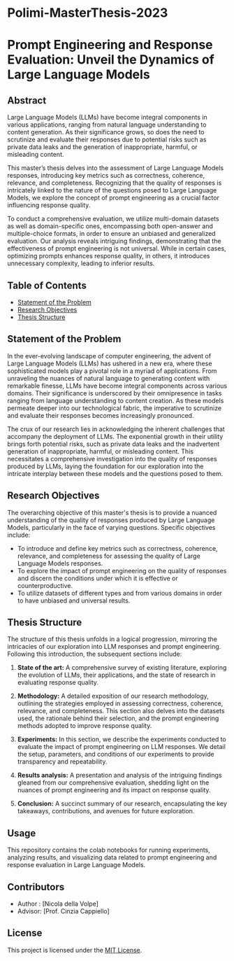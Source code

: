 # Polimi-MasterThesis-2023

# Prompt Engineering and Response Evaluation: Unveil the Dynamics of Large Language Models

## Abstract

Large Language Models (LLMs) have become integral components in various applications, ranging from natural language understanding to content generation. As their significance grows, so does the need to scrutinize and evaluate their responses due to potential risks such as private data leaks and the generation of inappropriate, harmful, or misleading content.

This master’s thesis delves into the assessment of Large Language Models responses, introducing key metrics such as correctness, coherence, relevance, and completeness. Recognizing that the quality of responses is intricately linked to the nature of the questions posed to Large Language Models, we explore the concept of prompt engineering as a crucial factor influencing response quality.

To conduct a comprehensive evaluation, we utilize multi-domain datasets as well as domain-specific ones, encompassing both open-answer and multiple-choice formats, in order to ensure an unbiased and generalized evaluation. Our analysis reveals intriguing findings, demonstrating that the effectiveness of prompt engineering is not universal. While in certain cases, optimizing prompts enhances response quality, in others, it introduces unnecessary complexity, leading to inferior results.

## Table of Contents

- [Statement of the Problem](#statement-of-the-problem)
- [Research Objectives](#research-objectives)
- [Thesis Structure](#thesis-structure)

## Statement of the Problem

In the ever-evolving landscape of computer engineering, the advent of Large Language Models (LLMs) has ushered in a new era, where these sophisticated models play a pivotal role in a myriad of applications. From unraveling the nuances of natural language to generating content with remarkable finesse, LLMs have become integral components across various domains. Their significance is underscored by their omnipresence in tasks ranging from language understanding to content creation. As these models permeate deeper into our technological fabric, the imperative to scrutinize and evaluate their responses becomes increasingly pronounced.

The crux of our research lies in acknowledging the inherent challenges that accompany the deployment of LLMs. The exponential growth in their utility brings forth potential risks, such as private data leaks and the inadvertent generation of inappropriate, harmful, or misleading content. This necessitates a comprehensive investigation into the quality of responses produced by LLMs, laying the foundation for our exploration into the intricate interplay between these models and the questions posed to them.

## Research Objectives

The overarching objective of this master's thesis is to provide a nuanced understanding of the quality of responses produced by Large Language Models, particularly in the face of varying questions. Specific objectives include:

- To introduce and define key metrics such as correctness, coherence, relevance, and completeness for assessing the quality of Large Language Models responses.
- To explore the impact of prompt engineering on the quality of responses and discern the conditions under which it is effective or counterproductive.
- To utilize datasets of different types and from various domains in order to have unbiased and universal results.

## Thesis Structure

The structure of this thesis unfolds in a logical progression, mirroring the intricacies of our exploration into LLM responses and prompt engineering. Following this introduction, the subsequent sections include:

1. **State of the art:** A comprehensive survey of existing literature, exploring the evolution of LLMs, their applications, and the state of research in evaluating response quality.
  
2. **Methodology:** A detailed exposition of our research methodology, outlining the strategies employed in assessing correctness, coherence, relevance, and completeness. This section also delves into the datasets used, the rationale behind their selection, and the prompt engineering methods adopted to improve response quality.
  
3. **Experiments:** In this section, we describe the experiments conducted to evaluate the impact of prompt engineering on LLM responses. We detail the setup, parameters, and conditions of our experiments to provide transparency and repeatability.
  
4. **Results analysis:** A presentation and analysis of the intriguing findings gleaned from our comprehensive evaluation, shedding light on the nuances of prompt engineering and its impact on response quality.
  
5. **Conclusion:** A succinct summary of our research, encapsulating the key takeaways, contributions, and avenues for future exploration.

## Usage

This repository contains the colab notebooks for running experiments, analyzing results, and visualizing data related to prompt engineering and response evaluation in Large Language Models.

## Contributors

- Author : [Nicola della Volpe]
- Advisor: [Prof. Cinzia Cappiello]

## License

This project is licensed under the [MIT License](LICENSE).
